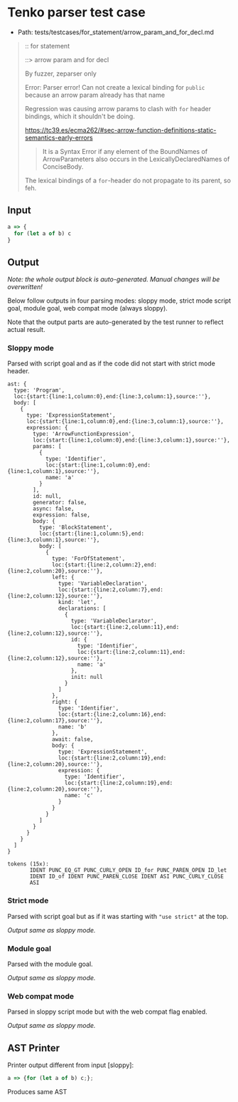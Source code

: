 # Tenko parser test case

- Path: tests/testcases/for_statement/arrow_param_and_for_decl.md

> :: for statement
>
> ::> arrow param and for decl
>
> By fuzzer, zeparser only
>
> Error: Parser error! Can not create a lexical binding for `public` because an arrow param already has that name
>
> Regression was causing arrow params to clash with `for` header bindings, which it shouldn't be doing.
>
> https://tc39.es/ecma262/#sec-arrow-function-definitions-static-semantics-early-errors
>
> > It is a Syntax Error if any element of the BoundNames of ArrowParameters also occurs in the LexicallyDeclaredNames of ConciseBody.
>
> The lexical bindings of a `for`-header do not propagate to its parent, so feh.

## Input

`````js
a => {
  for (let a of b) c
}
`````

## Output

_Note: the whole output block is auto-generated. Manual changes will be overwritten!_

Below follow outputs in four parsing modes: sloppy mode, strict mode script goal, module goal, web compat mode (always sloppy).

Note that the output parts are auto-generated by the test runner to reflect actual result.

### Sloppy mode

Parsed with script goal and as if the code did not start with strict mode header.

`````
ast: {
  type: 'Program',
  loc:{start:{line:1,column:0},end:{line:3,column:1},source:''},
  body: [
    {
      type: 'ExpressionStatement',
      loc:{start:{line:1,column:0},end:{line:3,column:1},source:''},
      expression: {
        type: 'ArrowFunctionExpression',
        loc:{start:{line:1,column:0},end:{line:3,column:1},source:''},
        params: [
          {
            type: 'Identifier',
            loc:{start:{line:1,column:0},end:{line:1,column:1},source:''},
            name: 'a'
          }
        ],
        id: null,
        generator: false,
        async: false,
        expression: false,
        body: {
          type: 'BlockStatement',
          loc:{start:{line:1,column:5},end:{line:3,column:1},source:''},
          body: [
            {
              type: 'ForOfStatement',
              loc:{start:{line:2,column:2},end:{line:2,column:20},source:''},
              left: {
                type: 'VariableDeclaration',
                loc:{start:{line:2,column:7},end:{line:2,column:12},source:''},
                kind: 'let',
                declarations: [
                  {
                    type: 'VariableDeclarator',
                    loc:{start:{line:2,column:11},end:{line:2,column:12},source:''},
                    id: {
                      type: 'Identifier',
                      loc:{start:{line:2,column:11},end:{line:2,column:12},source:''},
                      name: 'a'
                    },
                    init: null
                  }
                ]
              },
              right: {
                type: 'Identifier',
                loc:{start:{line:2,column:16},end:{line:2,column:17},source:''},
                name: 'b'
              },
              await: false,
              body: {
                type: 'ExpressionStatement',
                loc:{start:{line:2,column:19},end:{line:2,column:20},source:''},
                expression: {
                  type: 'Identifier',
                  loc:{start:{line:2,column:19},end:{line:2,column:20},source:''},
                  name: 'c'
                }
              }
            }
          ]
        }
      }
    }
  ]
}

tokens (15x):
       IDENT PUNC_EQ_GT PUNC_CURLY_OPEN ID_for PUNC_PAREN_OPEN ID_let
       IDENT ID_of IDENT PUNC_PAREN_CLOSE IDENT ASI PUNC_CURLY_CLOSE
       ASI
`````

### Strict mode

Parsed with script goal but as if it was starting with `"use strict"` at the top.

_Output same as sloppy mode._

### Module goal

Parsed with the module goal.

_Output same as sloppy mode._

### Web compat mode

Parsed in sloppy script mode but with the web compat flag enabled.

_Output same as sloppy mode._

## AST Printer

Printer output different from input [sloppy]:

````js
a => {for (let a of b) c;};
````

Produces same AST
